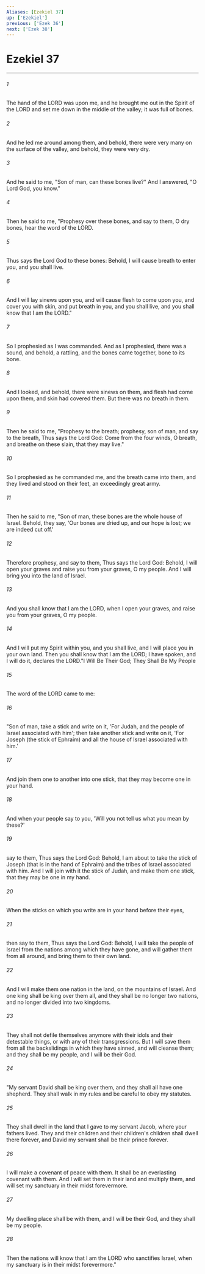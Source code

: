 ```yaml
---
Aliases: [Ezekiel 37]
up: ['Ezekiel']
previous: ['Ezek 36']
next: ['Ezek 38']
---
```

# Ezekiel 37
***



###### 1 
The hand of the LORD was upon me, and he brought me out in the Spirit of the LORD and set me down in the middle of the valley; it was full of bones. 

###### 2 
And he led me around among them, and behold, there were very many on the surface of the valley, and behold, they were very dry. 

###### 3 
And he said to me, "Son of man, can these bones live?" And I answered, "O Lord God, you know." 

###### 4 
Then he said to me, "Prophesy over these bones, and say to them, O dry bones, hear the word of the LORD. 

###### 5 
Thus says the Lord God to these bones: Behold, I will cause breath to enter you, and you shall live. 

###### 6 
And I will lay sinews upon you, and will cause flesh to come upon you, and cover you with skin, and put breath in you, and you shall live, and you shall know that I am the LORD." 

###### 7 
So I prophesied as I was commanded. And as I prophesied, there was a sound, and behold, a rattling, and the bones came together, bone to its bone. 

###### 8 
And I looked, and behold, there were sinews on them, and flesh had come upon them, and skin had covered them. But there was no breath in them. 

###### 9 
Then he said to me, "Prophesy to the breath; prophesy, son of man, and say to the breath, Thus says the Lord God: Come from the four winds, O breath, and breathe on these slain, that they may live." 

###### 10 
So I prophesied as he commanded me, and the breath came into them, and they lived and stood on their feet, an exceedingly great army. 

###### 11 
Then he said to me, "Son of man, these bones are the whole house of Israel. Behold, they say, 'Our bones are dried up, and our hope is lost; we are indeed cut off.' 

###### 12 
Therefore prophesy, and say to them, Thus says the Lord God: Behold, I will open your graves and raise you from your graves, O my people. And I will bring you into the land of Israel. 

###### 13 
And you shall know that I am the LORD, when I open your graves, and raise you from your graves, O my people. 

###### 14 
And I will put my Spirit within you, and you shall live, and I will place you in your own land. Then you shall know that I am the LORD; I have spoken, and I will do it, declares the LORD."I Will Be Their God; They Shall Be My People 

###### 15 
The word of the LORD came to me: 

###### 16 
"Son of man, take a stick and write on it, 'For Judah, and the people of Israel associated with him'; then take another stick and write on it, 'For Joseph (the stick of Ephraim) and all the house of Israel associated with him.' 

###### 17 
And join them one to another into one stick, that they may become one in your hand. 

###### 18 
And when your people say to you, 'Will you not tell us what you mean by these?' 

###### 19 
say to them, Thus says the Lord God: Behold, I am about to take the stick of Joseph (that is in the hand of Ephraim) and the tribes of Israel associated with him. And I will join with it the stick of Judah, and make them one stick, that they may be one in my hand. 

###### 20 
When the sticks on which you write are in your hand before their eyes, 

###### 21 
then say to them, Thus says the Lord God: Behold, I will take the people of Israel from the nations among which they have gone, and will gather them from all around, and bring them to their own land. 

###### 22 
And I will make them one nation in the land, on the mountains of Israel. And one king shall be king over them all, and they shall be no longer two nations, and no longer divided into two kingdoms. 

###### 23 
They shall not defile themselves anymore with their idols and their detestable things, or with any of their transgressions. But I will save them from all the backslidings in which they have sinned, and will cleanse them; and they shall be my people, and I will be their God. 

###### 24 
"My servant David shall be king over them, and they shall all have one shepherd. They shall walk in my rules and be careful to obey my statutes. 

###### 25 
They shall dwell in the land that I gave to my servant Jacob, where your fathers lived. They and their children and their children's children shall dwell there forever, and David my servant shall be their prince forever. 

###### 26 
I will make a covenant of peace with them. It shall be an everlasting covenant with them. And I will set them in their land and multiply them, and will set my sanctuary in their midst forevermore. 

###### 27 
My dwelling place shall be with them, and I will be their God, and they shall be my people. 

###### 28 
Then the nations will know that I am the LORD who sanctifies Israel, when my sanctuary is in their midst forevermore."
